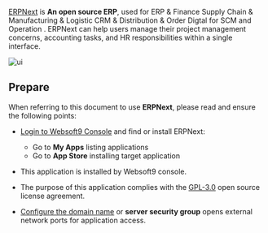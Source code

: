 [ERPNext](https://erpnext.com/) is **An open source ERP**, used for ERP & Finance Supply Chain & Manufacturing & Logistic CRM & Distribution & Order Digtal for SCM and Operation . ERPNext can help users manage their project management concerns, accounting tasks, and HR responsibilities within a single interface.


![ui](http://libs.websoft9.com/Websoft9/DocsPicture/en/erpnext/erpnext-adminui-websoft9.png)


## Prepare

When referring to this document to use **ERPNext**, please read and ensure the following points:

- [Login to Websoft9 Console](./login-console) and find or install ERPNext:
  - Go to **My Apps** listing applications 
  - Go to **App Store** installing target application

- This application is installed by Websoft9 console.


- The purpose of this application complies with the [GPL-3.0](https://opensource.org/licenses/GPL-3.0) open source license agreement.


- [Configure the domain name](./domain-set) or **server security group** opens external network ports for application access.